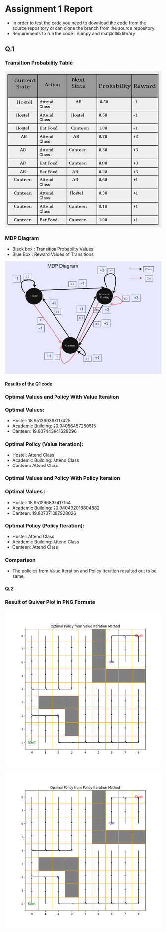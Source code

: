 # Assignment 1 Report


- In order to test the code you need to download the code from the source repository or can clone the branch from the source repository.
- Requirements to run the code : numpy and matplotlib library

## Q.1

### Transition Probability Table
![Table Description](images/table_mdp.PNG)


### MDP Diagram

- Black box : Transition Probabilty Values
- Blue Box : Reward Values of Transitions

![Diagram Description](images/MDP_diagram.PNG)

#### Results of the Q1 code 

### Optimal Values and Policy With Value Iteration

### Optimal Values:
- Hostel: 18.951369393117425
- Academic Building: 20.94056457250515
- Canteen: 19.807443641628296

### Optimal Policy (Value Iteration):
- Hostel: Attend Class
- Academic Building: Attend Class
- Canteen: Attend Class

### Optimal Values and Policy With Policy Iteration

### Optimal Values :
- Hostel: 18.951296839417154
- Academic Building: 20.940492018804882
- Canteen: 19.807371087928026

### Optimal Policy (Policy Iteration):
- Hostel: Attend Class
- Academic Building: Attend Class
- Canteen: Attend Class

### Comparison
- The policies from Value Iteration and Policy Iteration resulted out to be same.


### Q.2

### Result of Quiver Plot in PNG Formate

![Diagram Description](images/Optimal_Policy_from_Value_Iteration_Method.png)

![Diagram Description](images/Optimal_Policy_from_Policy_Iteration_Method.png)